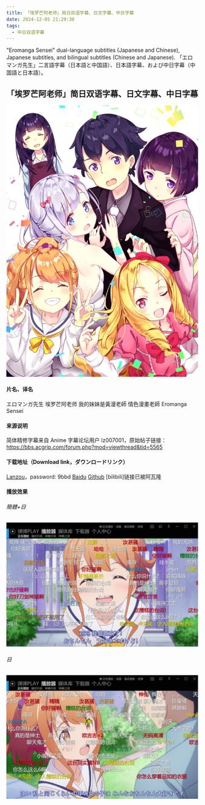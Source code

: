 ```yaml
---
title: 「埃罗芒阿老师」简日双语字幕、日文字幕、中日字幕
date: 2024-12-05 21:29:30
tags:
  - 中日双语字幕
---
```


"Eromanga Sensei" dual-language subtitles (Japanese and Chinese), Japanese subtitles, and bilingual subtitles (Chinese and Japanese).
「エロマンガ先生」二言語字幕（日本語と中国語）、日本語字幕、および中日字幕（中国語と日本語）。

<!-- more -->

## 「埃罗芒阿老师」简日双语字幕、日文字幕、中日字幕

![](https://raw.githubusercontent.com/lwtdzh/imghost/master/img/20241219204910311.png)

#### 片名、译名
エロマンガ先生
埃罗芒阿老师
我的妹妹是黃漫老師
情色漫畫老師
Eromanga Sensei

#### 来源说明
简体精修字幕来自 Anime 字幕论坛用户 lz007001，原始帖子链接：
https://bbs.acgrip.com/forum.php?mod=viewthread&tid=5565

#### 下载地址（Download link，ダウンロードリンク）
[Lanzou](https://wwqq.lanzoub.com/imEfc2haz1lc)，password: 9bbd
[Baidu](https://pan.baidu.com/s/1rL5UnTzgCg3oUlK9M-u4Cw?pwd=hvwn)
[Github](https://github.com/lwtdzh/imghost/blob/master/subs/%E5%9F%83%E7%BD%97%E8%8A%92%E9%98%BF%E8%80%81%E5%B8%88.zip)
[bilibili]链接已被阿瓦隆

#### 播放效果
###### 簡體+日
![](https://raw.githubusercontent.com/lwtdzh/imghost/master/img/20241219204636782.jpg)
###### 日
![](https://raw.githubusercontent.com/lwtdzh/imghost/master/img/20241219204636869.jpg)
